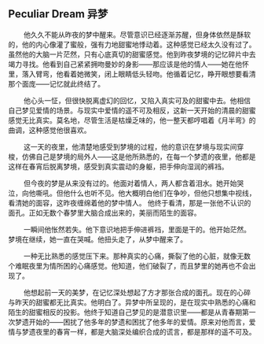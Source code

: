 ## Peculiar Dream 异梦

&nbsp;&nbsp;&nbsp;&nbsp;&nbsp;&nbsp;&nbsp;&nbsp;他久久不能从昨夜的梦中醒来。尽管意识已经逐渐苏醒，但身体依然是酥软的，他的内心像灌了蜜般，强有力地甜蜜地悸动着。这种感觉已经太久没有过了。虽然他的大脑一片茫然，只有心底真切的甜蜜感觉。他到昨夜梦境的记忆碎片中去竭力寻找。他看到自己紧紧拥吻曼妙的身影——那应该是他的情人——她在他怀里，落入臂弯，他看着她微笑，闭上眼睛低头轻吻。他循着记忆，睁开眼想要看清那个面庞——记忆就此终结了。

&nbsp;&nbsp;&nbsp;&nbsp;&nbsp;&nbsp;&nbsp;&nbsp;他心头一怔，但很快脱离虚幻的回忆，又陷入真实可及的甜蜜中去。他相信自己梦见爱情的场景。与现实中爱情的遥不可及相反，这新一天开始的清晨的甜蜜感觉无比真实。莫名地，尽管生活是枯燥乏味的，他一整天都哼唱着《月半弯》的曲调，这种感觉他很喜欢。

&nbsp;&nbsp;&nbsp;&nbsp;&nbsp;&nbsp;&nbsp;&nbsp;这一天的夜里，他清楚地感受到梦境的过程，他的意识在梦境与现实间穿梭，仿佛自己是梦境的局外人——这是他所熟悉的，在每一个梦遗的夜里，他都是这样在春宵后脱离梦境，感受到真实震动的身躯，把手伸向湿润的裤裆。

&nbsp;&nbsp;&nbsp;&nbsp;&nbsp;&nbsp;&nbsp;&nbsp;但今夜的梦是从来没有过的。他面对着情人，两人都含着泪水。她开始哭泣，向他嘶吼。但他什么也听不见。他大概明白他们在争吵，但他只想集中视线，看清她的面容，这昨夜缠绵着他的梦中情人。
他终于看清，那是一张他不认识的面孔。正如无数个春梦里大脑合成出来的，美丽而陌生的面容。

&nbsp;&nbsp;&nbsp;&nbsp;&nbsp;&nbsp;&nbsp;&nbsp;一瞬间他怅然若失。他下意识地把手伸进裤裆，里面是干的。他开始茫然。梦境在继续，她一直在哭喊。他扭头走了，从梦中醒来了。

&nbsp;&nbsp;&nbsp;&nbsp;&nbsp;&nbsp;&nbsp;&nbsp;一种无比熟悉的感觉压下来。那种真实的心痛，撕裂了他的心脏，就像无数个难眠夜里为情所困的心痛感觉。他知道，他们破裂了，而且梦里的她再也不会出现了。

&nbsp;&nbsp;&nbsp;&nbsp;&nbsp;&nbsp;&nbsp;&nbsp;他想起前一天的美梦，在记忆深处想起了方才那张合成的面孔。现在的心碎与昨天的甜蜜都无比真实。他明白了。异梦中所呈现的，是在现实中熟悉的心痛和陌生的甜蜜相反的投影。他终于知道自己梦见的是潜意识里——都是从青春期第一次梦遗开始的——困扰了他多年的梦遗和困扰了他多年的爱情。原来对他而言，爱情与梦遗夜里的春宵一样，都是大脑深处编织合成的谎言，都是那样的遥不可及。